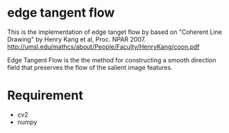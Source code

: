 # edge tangent flow
This is the implementation of edge tanget flow by based on "Coherent Line Drawing" by Henry Kang et al, Proc. NPAR 2007.
http://umsl.edu/mathcs/about/People/Faculty/HenryKang/coon.pdf

Edge Tangent Flow is the the method for constructing a smooth direction field that preserves the flow of the salient image features.

# Requirement
* cv2
* numpy
